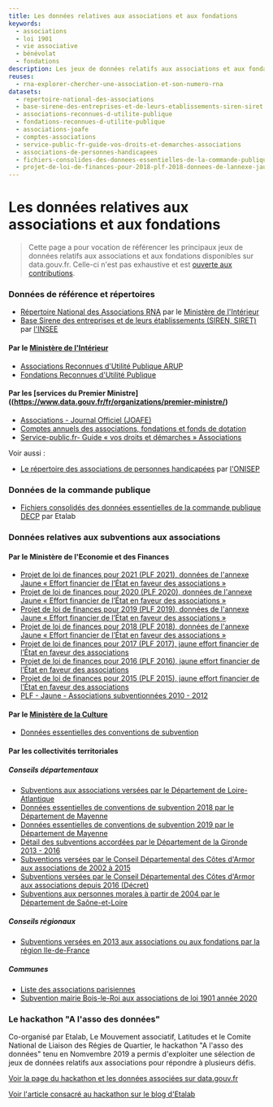 ```yaml
---
title: Les données relatives aux associations et aux fondations
keywords:
  - associations
  - loi 1901
  - vie associative
  - bénévolat
  - fondations
description: Les jeux de données relatifs aux associations et aux fondations en France sur data.gouv.fr
reuses:
  - rna-explorer-chercher-une-association-et-son-numero-rna
datasets:
  - repertoire-national-des-associations
  - base-sirene-des-entreprises-et-de-leurs-etablissements-siren-siret
  - associations-reconnues-d-utilite-publique
  - fondations-reconnues-d-utilite-publique
  - associations-joafe
  - comptes-associations
  - service-public-fr-guide-vos-droits-et-demarches-associations
  - associations-de-personnes-handicapees
  - fichiers-consolides-des-donnees-essentielles-de-la-commande-publique
  - projet-de-loi-de-finances-pour-2018-plf-2018-donnees-de-lannexe-jaune-effort-financier-de-letat-en-faveur-des-associations-1
---
```


# Les données relatives aux associations et aux fondations

> Cette page a pour vocation de référencer les principaux jeux de données relatifs aux associations et aux fondations disponibles sur data.gouv.fr. Celle-ci n'est pas exhaustive et est [ouverte aux contributions](https://github.com/etalab/datagouvfr-pages/edit/master/pages/donnees-associations-fondations.md). 

### Données de référence et répertoires

- [Répertoire National des Associations RNA](https://www.data.gouv.fr/fr/datasets/repertoire-national-des-associations/) par le [Ministère de l'Intérieur](https://www.data.gouv.fr/fr/organizations/ministere-de-l-interieur/)
- [Base Sirene des entreprises et de leurs établissements (SIREN, SIRET)](https://www.data.gouv.fr/fr/datasets/base-sirene-des-entreprises-et-de-leurs-etablissements-siren-siret/) par [l'INSEE](https://www.data.gouv.fr/fr/organizations/institut-national-de-la-statistique-et-des-etudes-economiques-insee/)

#### Par le [Ministère de l'Intérieur](https://www.data.gouv.fr/fr/organizations/ministere-de-l-interieur/)

- [Associations Reconnues d'Utilité Publique ARUP](https://www.data.gouv.fr/fr/datasets/associations-reconnues-d-utilite-publique/)
- [Fondations Reconnues d'Utilité Publique](https://www.data.gouv.fr/fr/datasets/fondations-reconnues-d-utilite-publique/) 

#### Par les [services du Premier Ministre]((https://www.data.gouv.fr/fr/organizations/premier-ministre/)

- [Associations - Journal Officiel (JOAFE)](https://www.data.gouv.fr/fr/datasets/associations-joafe/)
- [Comptes annuels des associations, fondations et fonds de dotation](https://www.data.gouv.fr/fr/datasets/comptes-associations/)
- [Service-public.fr- Guide « vos droits et démarches » Associations](https://www.data.gouv.fr/fr/datasets/service-public-fr-guide-vos-droits-et-demarches-associations/)

Voir aussi :

- [Le répertoire des associations de personnes handicapées](https://www.data.gouv.fr/fr/datasets/associations-de-personnes-handicapees/#_) par [l'ONISEP](https://www.data.gouv.fr/fr/organizations/office-national-d-information-sur-les-enseignements-et-les-professions/)

### Données de la commande publique

- [Fichiers consolidés des données essentielles de la commande publique DECP](https://www.data.gouv.fr/fr/datasets/fichiers-consolides-des-donnees-essentielles-de-la-commande-publique/) par Etalab

### Données relatives aux subventions aux associations

#### Par le Ministère de l'Economie et des Finances

- [Projet de loi de finances pour 2021 (PLF 2021), données de l'annexe Jaune « Effort financier de l’État en faveur des associations »](https://www.data.gouv.fr/fr/datasets/projet-de-loi-de-finances-pour-2021-plf-2021-donnees-de-lannexe-jaune-effort-financier-de-letat-en-faveur-des-associations/)
- [Projet de loi de finances pour 2020 (PLF 2020), données de l'annexe Jaune « Effort financier de l’État en faveur des associations »](https://www.data.gouv.fr/fr/datasets/projet-de-loi-de-finances-pour-2020-plf-2020-donnees-de-lannexe-jaune-effort-financier-de-letat-en-faveur-des-associations/)
- [Projet de loi de finances pour 2019 (PLF 2019), données de l'annexe Jaune « Effort financier de l’État en faveur des associations »](https://www.data.gouv.fr/fr/datasets/projet-de-loi-de-finances-pour-2019-plf-2019-donnees-de-lannexe-jaune-effort-financier-de-letat-en-faveur-des-associations/)
- [Projet de loi de finances pour 2018 (PLF 2018), données de l'annexe Jaune « Effort financier de l’État en faveur des associations »](https://www.data.gouv.fr/fr/datasets/projet-de-loi-de-finances-pour-2018-plf-2018-donnees-de-lannexe-jaune-effort-financier-de-letat-en-faveur-des-associations-1/)
- [Projet de loi de finances pour 2017 (PLF 2017), jaune effort financier de l’État en faveur des associations](https://www.data.gouv.fr/fr/datasets/projet-de-loi-de-finances-pour-2017-plf-2017-jaune-effort-financier-de-letat-en-faveur-des-associations/#_)
- [Projet de loi de finances pour 2016 (PLF 2016), jaune effort financier de l’État en faveur des associations](https://www.data.gouv.fr/fr/datasets/projet-de-loi-de-finances-pour-2016-plf-2016-jaune-effort-financier-de-letat-en-faveur-des-associations/)
- [Projet de loi de finances pour 2015 (PLF 2015), jaune effort financier de l’État en faveur des associations](https://www.data.gouv.fr/fr/datasets/projet-de-loi-de-finances-pour-2015-plf-2015-jaune-effort-financier-de-letat-en-faveur-des-associations/)
- [PLF - Jaune - Associations subventionnées 2010 - 2012](https://www.data.gouv.fr/fr/datasets/plf-jaune-associations-subventionnees/)

#### Par le [Ministère de la Culture](https://www.data.gouv.fr/fr/organizations/ministere-de-la-culture-et-de-la-communication/)

- [Données essentielles des conventions de subvention](https://www.data.gouv.fr/fr/datasets/donnees-essentielles-des-conventions-de-subvention-5/)

#### Par les collectivités territoriales

##### Conseils départementaux

- [Subventions aux associations versées par le Département de Loire-Atlantique](https://www.data.gouv.fr/fr/datasets/subventions-aux-associations-versees-par-le-departement-de-loire-atlantique-2/)
- [Données essentielles de conventions de subvention 2018 par le Département de Mayenne](https://www.data.gouv.fr/fr/datasets/donnees-essentielles-de-conventions-de-subvention-2018/)
- [Données essentielles de conventions de subvention 2019 par le Département de Mayenne](https://www.data.gouv.fr/fr/datasets/donnees-essentielles-de-conventions-de-subvention-2019/)
- [Détail des subventions accordées par le Département de la Gironde 2013 - 2016](https://www.data.gouv.fr/fr/datasets/detail-des-subventions-accordees-par-le-departement-de-la-gironde/)
- [Subventions versées par le Conseil Départemental des Côtes d'Armor aux associations de 2002 à 2015](https://www.data.gouv.fr/fr/datasets/subventions-versees-par-le-conseil-departemental-des-cotes-darmor-aux-associations-de-2002-a-2015/)
- [Subventions versées par le Conseil Départemental des Côtes d'Armor aux associations depuis 2016 (Décret)](https://www.data.gouv.fr/fr/datasets/subventions-versees-par-le-conseil-departemental-des-cotes-darmor-aux-associations-depuis-2016-decret-1/)
- [Subventions aux personnes morales à partir de 2004 par le Département de Saône-et-Loire](https://www.data.gouv.fr/fr/datasets/subventions-aux-personnes-morales-a-partir-de-2004/)

##### Conseils régionaux

- [Subventions versées en 2013 aux associations ou aux fondations par la région Ile-de-France](https://www.data.gouv.fr/fr/datasets/subventions-versees-en-2013-aux-associations-ou-aux-fondations/#_) 

##### Communes

- [Liste des associations parisiennes](https://www.data.gouv.fr/fr/datasets/liste-des-associations-parisiennes-prs/)
- [Subvention mairie Bois-le-Roi aux associations de loi 1901 année 2020](https://www.data.gouv.fr/fr/datasets/subvention-mairie-bois-le-roi-aux-associations-de-loi-1901-annee-2020/)


### Le hackathon "A l'asso des données"

Co-organisé par Etalab, Le Mouvement associatif, Latitudes et le Comite National de Liaison des Régies de Quartier, le hackathon "A l'asso des données" tenu en Nomvembre 2019 a permis d'exploiter une sélection de jeux de données relatifs aux associations pour répondre à plusieurs défis.

[Voir la page du hackathon et les données associées sur data.gouv.fr](https://www.data.gouv.fr/fr/posts/les-jeux-de-donnees-des-associations/)

[Voir l'article consacré au hackathon sur le blog d'Etalab](https://www.etalab.gouv.fr/comment-nous-avons-aide-a-organiser-le-hackathon-a-lasso-des-donnees)

